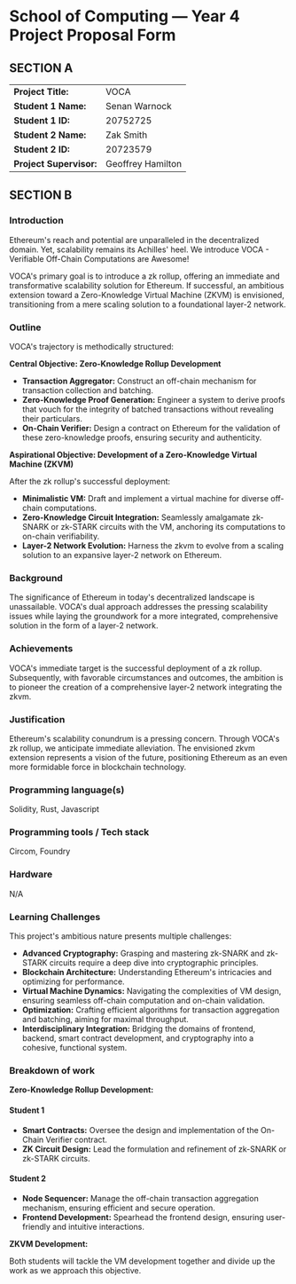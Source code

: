 # School of Computing — Year 4 Project Proposal Form

## SECTION A

|                     |                   |
|---------------------|-------------------|
|**Project Title:**   | VOCA              |
|**Student 1 Name:**  | Senan Warnock     |
|**Student 1 ID:**    | 20752725          |
|**Student 2 Name:**  | Zak Smith         |
|**Student 2 ID:**    | 20723579          |
|**Project Supervisor:**| Geoffrey Hamilton|

## SECTION B

### Introduction

Ethereum's reach and potential are unparalleled in the decentralized domain. Yet, scalability remains its Achilles' heel. We introduce VOCA - Verifiable Off-Chain Computations are Awesome!

VOCA's primary goal is to introduce a zk rollup, offering an immediate and transformative scalability solution for Ethereum. If successful, an ambitious extension toward a Zero-Knowledge Virtual Machine (ZKVM) is envisioned, transitioning from a mere scaling solution to a foundational layer-2 network.

### Outline

VOCA's trajectory is methodically structured:

**Central Objective: Zero-Knowledge Rollup Development**

- **Transaction Aggregator:** Construct an off-chain mechanism for transaction collection and batching.
- **Zero-Knowledge Proof Generation:** Engineer a system to derive proofs that vouch for the integrity of batched transactions without revealing their particulars.
- **On-Chain Verifier:** Design a contract on Ethereum for the validation of these zero-knowledge proofs, ensuring security and authenticity.

**Aspirational Objective: Development of a Zero-Knowledge Virtual Machine (ZKVM)**

After the zk rollup's successful deployment:

- **Minimalistic VM:** Draft and implement a virtual machine for diverse off-chain computations.
- **Zero-Knowledge Circuit Integration:** Seamlessly amalgamate zk-SNARK or zk-STARK circuits with the VM, anchoring its computations to on-chain verifiability.
- **Layer-2 Network Evolution:** Harness the zkvm to evolve from a scaling solution to an expansive layer-2 network on Ethereum.

### Background

The significance of Ethereum in today's decentralized landscape is unassailable. VOCA's dual approach addresses the pressing scalability issues while laying the groundwork for a more integrated, comprehensive solution in the form of a layer-2 network.

### Achievements

VOCA's immediate target is the successful deployment of a zk rollup. Subsequently, with favorable circumstances and outcomes, the ambition is to pioneer the creation of a comprehensive layer-2 network integrating the zkvm.

### Justification

Ethereum's scalability conundrum is a pressing concern. Through VOCA's zk rollup, we anticipate immediate alleviation. The envisioned zkvm extension represents a vision of the future, positioning Ethereum as an even more formidable force in blockchain technology.

### Programming language(s)

Solidity, Rust, Javascript

### Programming tools / Tech stack

Circom, Foundry

### Hardware

N/A

### Learning Challenges

This project's ambitious nature presents multiple challenges:

- **Advanced Cryptography:** Grasping and mastering zk-SNARK and zk-STARK circuits require a deep dive into cryptographic principles.
- **Blockchain Architecture:** Understanding Ethereum's intricacies and optimizing for performance.
- **Virtual Machine Dynamics:** Navigating the complexities of VM design, ensuring seamless off-chain computation and on-chain validation.
- **Optimization:** Crafting efficient algorithms for transaction aggregation and batching, aiming for maximal throughput.
- **Interdisciplinary Integration:** Bridging the domains of frontend, backend, smart contract development, and cryptography into a cohesive, functional system.

### Breakdown of work

**Zero-Knowledge Rollup Development:**

#### Student 1

- **Smart Contracts:** Oversee the design and implementation of the On-Chain Verifier contract.
- **ZK Circuit Design:** Lead the formulation and refinement of zk-SNARK or zk-STARK circuits.

#### Student 2

- **Node Sequencer:** Manage the off-chain transaction aggregation mechanism, ensuring efficient and secure operation.
- **Frontend Development:** Spearhead the frontend design, ensuring user-friendly and intuitive interactions.

**ZKVM Development:**

Both students will tackle the VM development together and divide up the work as we approach this objective.

